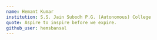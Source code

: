 ```yaml
---
name: Hemant Kumar
institution: S.S. Jain Subodh P.G. (Autonomous) College
quote: Aspire to inspire before we expire.
github_user: hemsbansal
---
```

